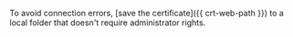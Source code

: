 To avoid connection errors, [save the certificate]({{ crt-web-path }}) to a local folder that doesn't require administrator rights.
